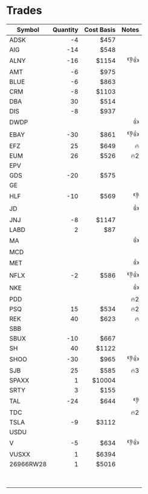 # Trades

| Symbol    | Quantity | Cost Basis |    Notes |
| --------- | -------: | ---------: | -------: |
| ADSK      |       -4 |       $457 |          |
| AIG       |      -14 |       $548 |          |
| ALNY      |      -16 |      $1154 | :-1::+1: |
| AMT       |       -6 |       $975 |          |
| BLUE      |       -6 |       $863 |          |
| CRM       |       -8 |      $1103 |          |
| DBA       |       30 |       $514 |          |
| DIS       |       -8 |       $937 |          |
| DWDP      |          |            |     :+1: |
| EBAY      |      -30 |       $861 | :-1::+1: |
| EFZ       |       25 |       $649 |   :fire: |
| EUM       |       26 |       $526 |  :fire:2 |
| EPV       |          |            |          |
| GDS       |      -20 |       $575 |          |
| GE        |          |            |          |
| HLF       |      -10 |       $569 |     :-1: |
| JD        |          |            |     :+1: |
| JNJ       |       -8 |      $1147 |          |
| LABD      |        2 |        $87 |          |
| MA        |          |            |     :+1: |
| MCD       |          |            |          |
| MET       |          |            |     :+1: |
| NFLX      |       -2 |       $586 | :-1::+1: |
| NKE       |          |            |     :+1: |
| PDD       |          |            |  :fire:2 |
| PSQ       |       15 |       $534 |  :fire:2 |
| REK       |       40 |       $623 |   :fire: |
| SBB       |          |            |          |
| SBUX      |      -10 |       $667 |          |
| SH        |       40 |      $1122 |          |
| SHOO      |      -30 |       $965 | :-1::+1: |
| SJB       |       25 |       $585 |  :fire:3 |
| SPAXX     |        1 |     $10004 |          |
| SRTY      |        3 |       $155 |          |
| TAL       |      -24 |       $644 |     :-1: |
| TDC       |          |            |  :fire:2 |
| TSLA      |       -9 |      $3112 |          |
| USDU      |          |            |          |
| V         |       -5 |       $634 | :-1::+1: |
| VUSXX     |        1 |      $6394 |          |
| 26966RW28 |        1 |      $5016 |          |
|           |          |            |          |
|           |          |            |          |
|           |          |            |          |
|           |          |            |          |
|           |          |            |          |
|           |          |            |          |
|           |          |            |          |
|           |          |            |          |
